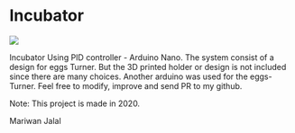 # Incubator
[![](http://img.youtube.com/vi/hDV_8OcstiI/0.jpg)](https://www.youtube.com/watch?v=hDV_8OcstiI "Incubator")

Incubator Using PID controller - Arduino Nano. 
The system consist of a design for eggs Turner. But the 3D printed holder or design is not included since there are many choices. 
Another arduino was used for the eggs-Turner. 
Feel free to modify, improve and send PR to my github. 

Note:
This project is made in 2020. 

Mariwan Jalal
